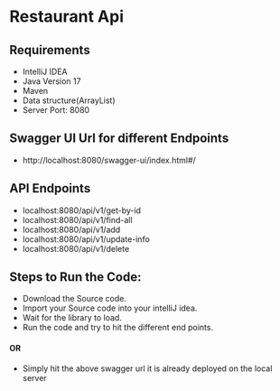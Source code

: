 # Restaurant Api
## Requirements
- IntelliJ IDEA
- Java Version 17
- Maven
- Data structure(ArrayList)
- Server Port: 8080

## Swagger UI Url for different Endpoints
- http://localhost:8080/swagger-ui/index.html#/

## API Endpoints
- localhost:8080/api/v1/get-by-id
- localhost:8080/api/v1/find-all
- localhost:8080/api/v1/add
- localhost:8080/api/v1/update-info
- localhost:8080/api/v1/delete

##  Steps to Run the Code:
- Download the Source code.
- Import your Source code into your intelliJ idea.
- Wait for the library to load.
- Run the code and try to hit the different end points.

#### OR
- Simply hit the above swagger url it is already deployed on the local server



